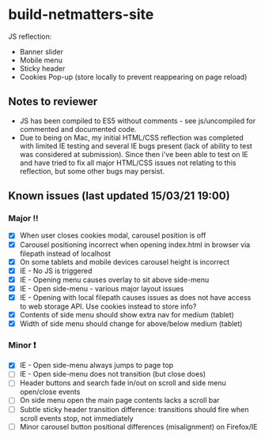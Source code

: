 # build-netmatters-site
JS reflection:
- Banner slider
- Mobile menu
- Sticky header
- Cookies Pop-up (store locally to prevent reappearing on page reload)

## Notes to reviewer
- JS has been compiled to ES5 without comments - see js/uncompiled for commented and documented code.
- Due to being on Mac, my initial HTML/CSS reflection was completed with limited IE testing and several IE bugs present (lack of ability to test was considered at submission). Since then i've been able to test on IE and have tried to fix all major HTML/CSS issues not relating to this reflection, but some other bugs may persist.

## Known issues (last updated 15/03/21 19:00)

### Major :bangbang:
- [x] When user closes cookies modal, carousel position is off
- [x] Carousel positioning incorrect when opening index.html in browser via filepath instead of localhost
- [x] On some tablets and mobile devices carousel height is incorrect
- [x] IE - No JS is triggered
- [x] IE - Opening menu causes overlay to sit above side-menu
- [x] IE - Open side-menu - various major layout issues
- [x] IE - Opening with local filepath causes issues as does not have access to web storage API. Use cookies instead to store info?
- [x] Contents of side menu should show extra nav for medium (tablet)
- [x] Width of side menu should change for above/below medium (tablet)

### Minor :exclamation:
- [x] IE - Open side-menu always jumps to page top
- [ ] IE - Open side-menu does not transition (but close does)
- [ ] Header buttons and search fade in/out on scroll and side menu open/close events
- [ ] On side menu open the main page contents lacks a scroll bar
- [ ] Subtle sticky header transition difference: transitions should fire when scroll events stop, not immediately
- [ ] Minor carousel button positional differences (misalignment) on Firefox/IE
